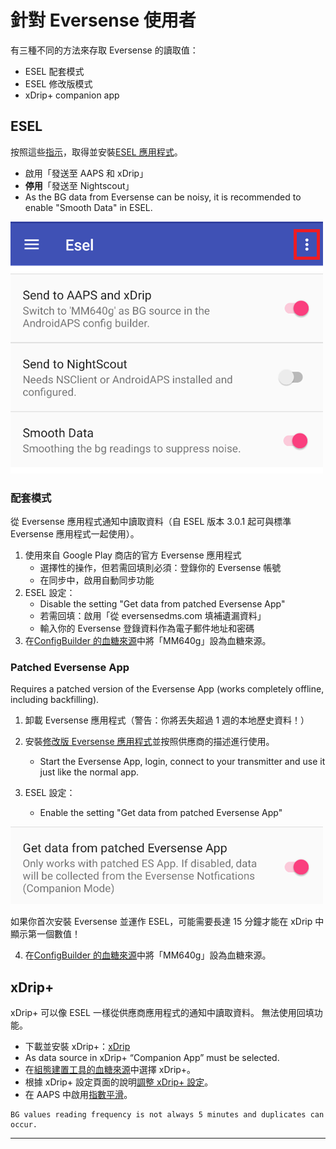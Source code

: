 # 針對 Eversense 使用者

有三種不同的方法來存取 Eversense 的讀取值：

- ESEL 配套模式
- ESEL 修改版模式
- xDrip+ companion app

## ESEL

按照這些[指示](https://github.com/BernhardRo/Esel?tab=readme-ov-file#esel)，取得並安裝[ESEL 應用程式](https://github.com/BernhardRo/Esel/tree/master/apk)。

- 啟用「發送至 AAPS 和 xDrip」
- **停用**「發送至 Nightscout」
- As the BG data from Eversense can be noisy, it is recommended to enable "Smooth Data" in ESEL.

![ESEL 廣播](../images/ESEL.png)

### 配套模式

從 Eversense 應用程式通知中讀取資料（自 ESEL 版本 3.0.1 起可與標準 Eversense 應用程式一起使用）。

1. 使用來自 Google Play 商店的官方 Eversense 應用程式
   - 選擇性的操作，但若需回填則必須：登錄你的 Eversense 帳號
   - 在同步中，啟用自動同步功能
2. ESEL 設定：
   - Disable the setting "Get data from patched Eversense App"
   - 若需回填：啟用「從 eversensedms.com 填補遺漏資料」
   - 輸入你的 Eversense 登錄資料作為電子郵件地址和密碼
3. 在[ConfigBuilder 的血糖來源](../SettingUpAaps/ConfigBuilder.md#bg-source)中將「MM640g」設為血糖來源。

### Patched Eversense App

 Requires a patched version of the Eversense App (works completely offline, including backfilling).

1. 卸載 Eversense 應用程式（警告：你將丟失超過 1 週的本地歷史資料！）

2. 安裝[修改版 Eversense 應用程式](https://cr4ck3d3v3r53n53.club)並按照供應商的描述進行使用。

   - Start the Eversense App, login, connect to your transmitter and use it just like the normal app.

3. ESEL 設定：

   - Enable the setting "Get data from patched Eversense App"



![ESEL 廣播](../images/ESELpatch.png)

如果你首次安裝 Eversense 並運作 ESEL，可能需要長達 15 分鐘才能在 xDrip 中顯示第一個數值！

4. 在[ConfigBuilder 的血糖來源](../SettingUpAaps/ConfigBuilder.md#bg-source)中將「MM640g」設為血糖來源。

## xDrip+

xDrip+ 可以像 ESEL 一樣從供應商應用程式的通知中讀取資料。 無法使用回填功能。

- 下載並安裝 xDrip+：[xDrip](https://github.com/NightscoutFoundation/xDrip)
- As data source in xDrip+ “Companion App” must be selected.
- 在[組態建置工具的血糖來源](../SettingUpAaps/ConfigBuilder.md#bg-source)中選擇 xDrip+。
- 根據 xDrip+ 設定頁面的說明[調整 xDrip+ 設定](../CompatibleCgms/xDrip.md)。
- 在 AAPS 中啟用[指數平滑](../CompatibleCgms/SmoothingBloodGlucoseData.md#smoothing-blood-glucose-data)。

```{warning}
BG values reading frequency is not always 5 minutes and duplicates can occur.
```

****
